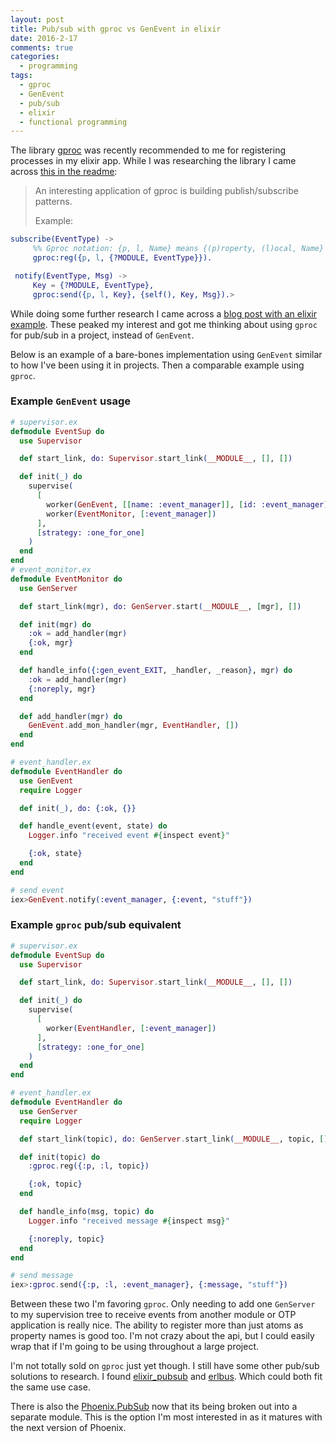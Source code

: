 ```yaml
---
layout: post
title: Pub/sub with gproc vs GenEvent in elixir
date: 2016-2-17
comments: true
categories:
  - programming
tags:
  - gproc
  - GenEvent
  - pub/sub
  - elixir
  - functional programming
---
```


The library [gproc](https://github.com/uwiger/gproc) was recently recommended to me for registering processes in my elixir app. While I was researching the library I came across [this in the readme](https://github.com/uwiger/gproc#use-case-pubsub-patterns):

> An interesting application of gproc is building publish/subscribe patterns.
>
> Example:

```erlang
subscribe(EventType) ->
     %% Gproc notation: {p, l, Name} means {(p)roperty, (l)ocal, Name}
     gproc:reg({p, l, {?MODULE, EventType}}).

 notify(EventType, Msg) ->
     Key = {?MODULE, EventType},
     gproc:send({p, l, Key}, {self(), Key, Msg}).>
```

While doing some further research I came across a [blog post with an elixir example](http://bbhoss.io/easy-pub-sub-event-dispatch-with-gproc-and-elixir/). These peaked my interest and got me thinking about using `gproc` for pub/sub in a project, instead of `GenEvent`.

Below is an example of a bare-bones implementation using `GenEvent` similar to how I've been using it in projects. Then a comparable example using `gproc`.

### Example `GenEvent` usage

```elixir
# supervisor.ex
defmodule EventSup do
  use Supervisor

  def start_link, do: Supervisor.start_link(__MODULE__, [], [])

  def init(_) do
    supervise(
      [
        worker(GenEvent, [[name: :event_manager]], [id: :event_manager]),
        worker(EventMonitor, [:event_manager])
      ],
      [strategy: :one_for_one]
    )
  end
end
# event_monitor.ex
defmodule EventMonitor do
  use GenServer

  def start_link(mgr), do: GenServer.start(__MODULE__, [mgr], [])

  def init(mgr) do
    :ok = add_handler(mgr)
    {:ok, mgr}
  end

  def handle_info({:gen_event_EXIT, _handler, _reason}, mgr) do
    :ok = add_handler(mgr)
    {:noreply, mgr}
  end

  def add_handler(mgr) do
    GenEvent.add_mon_handler(mgr, EventHandler, [])
  end
end

# event_handler.ex
defmodule EventHandler do
  use GenEvent
  require Logger

  def init(_), do: {:ok, {}}

  def handle_event(event, state) do
    Logger.info "received event #{inspect event}"

    {:ok, state}
  end
end

# send event
iex>GenEvent.notify(:event_manager, {:event, "stuff"})
```

### Example `gproc` pub/sub equivalent

```elixir
# supervisor.ex
defmodule EventSup do
  use Supervisor

  def start_link, do: Supervisor.start_link(__MODULE__, [], [])

  def init(_) do
    supervise(
      [
        worker(EventHandler, [:event_manager])
      ],
      [strategy: :one_for_one]
    )
  end
end

# event_handler.ex
defmodule EventHandler do
  use GenServer
  require Logger

  def start_link(topic), do: GenServer.start_link(__MODULE__, topic, [])

  def init(topic) do
    :gproc.reg({:p, :l, topic})

    {:ok, topic}
  end

  def handle_info(msg, topic) do
    Logger.info "received message #{inspect msg}"

    {:noreply, topic}
  end
end

# send message
iex>:gproc.send({:p, :l, :event_manager}, {:message, "stuff"})
```

Between these two I'm favoring `gproc`. Only needing to add one `GenServer` to my supervision tree to receive events from another module or OTP application is really nice. The ability to register more than just atoms as property names is good too. I'm not crazy about the api, but I could easily wrap that if I'm going to be using throughout a large project.

I'm not totally sold on `gproc` just yet though. I still have some other pub/sub solutions to research. I found [elixir_pubsub](https://github.com/simonewebdesign/elixir_pubsub) and [erlbus](https://github.com/cabol/erlbus). Which could both fit the same use case.

There is also the [Phoenix.PubSub](https://github.com/phoenixframework/phoenix_pubsub) now that its being broken out into a separate module. This is the option I'm most interested in as it matures with the next version of Phoenix.
